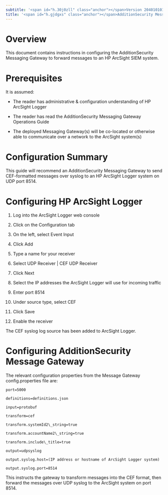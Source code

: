 ```yaml
---
subtitle: '<span id="h.30j0zll" class="anchor"></span>Version 204010101'
title: '<span id="h.gjdgxs" class="anchor"></span>AdditionSecurity Messaging Gateway Integration with HP ArcSight'
---
```


Overview
========

This document contains instructions in configuring the AdditionSecurity Messaging Gateway to forward messages to an HP ArcSight SIEM system.

Prerequisites
=============

It is assumed:

-   The reader has administrative & configuration understanding of HP ArcSight Logger

-   The reader has read the AdditionSecurity Messaging Gateway Operations Guide

-   The deployed Messaging Gateway(s) will be co-located or otherwise able to communicate over a network to the ArcSight system(s)

Configuration Summary
=====================

This guide will recommend an AdditionSecurity Messaging Gateway to send CEF-formatted messages over syslog to an HP ArcSight Logger system on UDP port 8514.

Configuring HP ArcSight Logger
==============================

1.  Log into the ArcSight Logger web console

2.  Click on the Configuration tab

3.  On the left, select Event Input

4.  Click Add

5.  Type a name for your receiver

6.  Select UDP Receiver | CEF UDP Receiver

7.  Click Next

8.  Select the IP addresses the ArcSight Logger will use for incoming traffic

9.  Enter port 8514

10. Under source type, select CEF

11. Click Save

12. Enable the receiver

The CEF syslog log source has been added to ArcSight Logger.

Configuring AdditionSecurity Message Gateway
============================================

The relevant configuration properties from the Message Gateway config.properties file are:

```
port=5000

definitions=definitions.json

input=protobuf

transform=cef

transform.systemId2\_string=true

transform.accountName2\_string=true

transform.include\_title=true

output=udpsyslog

output.syslog.host=(IP address or hostname of ArcSight Logger system)

output.syslog.port=8514
```

This instructs the gateway to transform messages into the CEF format, then forward the messages over UDP syslog to the ArcSight system on port 8514.
